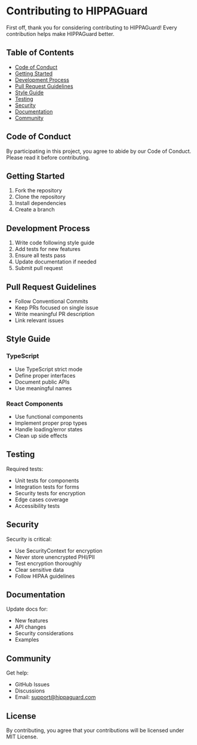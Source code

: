 # Contributing to HIPPAGuard

First off, thank you for considering contributing to HIPPAGuard! Every contribution helps make HIPPAGuard better.

## Table of Contents

- [Code of Conduct](#code-of-conduct)
- [Getting Started](#getting-started)
- [Development Process](#development-process)
- [Pull Request Guidelines](#pull-request-guidelines)
- [Style Guide](#style-guide)
- [Testing](#testing)
- [Security](#security)
- [Documentation](#documentation)
- [Community](#community)

## Code of Conduct

By participating in this project, you agree to abide by our Code of Conduct. Please read it before contributing.

## Getting Started

1. Fork the repository
2. Clone the repository
3. Install dependencies
4. Create a branch

## Development Process

1. Write code following style guide
2. Add tests for new features
3. Ensure all tests pass
4. Update documentation if needed
5. Submit pull request

## Pull Request Guidelines

- Follow Conventional Commits
- Keep PRs focused on single issue
- Write meaningful PR description
- Link relevant issues

## Style Guide

### TypeScript

- Use TypeScript strict mode
- Define proper interfaces
- Document public APIs
- Use meaningful names

### React Components 

- Use functional components
- Implement proper prop types
- Handle loading/error states
- Clean up side effects

## Testing

Required tests:

- Unit tests for components
- Integration tests for forms  
- Security tests for encryption
- Edge cases coverage
- Accessibility tests

## Security

Security is critical:

- Use SecurityContext for encryption
- Never store unencrypted PHI/PII
- Test encryption thoroughly
- Clear sensitive data
- Follow HIPAA guidelines

## Documentation

Update docs for:

- New features
- API changes
- Security considerations
- Examples

## Community

Get help:

- GitHub Issues
- Discussions 
- Email: support@hippaguard.com

## License

By contributing, you agree that your contributions will be licensed under MIT License.
